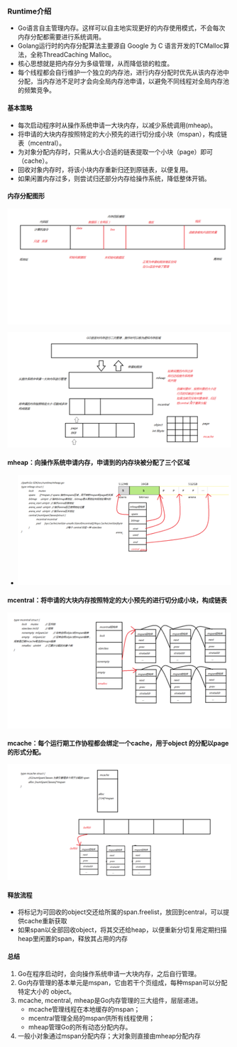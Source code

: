 ### Runtime介绍

+ Go语言自主管理内存。这样可以自主地实现更好的内存使用模式，不会每次内存分配都需要进行系统调用。
+ Golang运行时的内存分配算法主要源自 Google 为 C 语言开发的TCMalloc算法，全称ThreadCaching Malloc。
+ 核心思想就是把内存分为多级管理，从而降低锁的粒度。
+ 每个线程都会自行维护一个独立的内存池，进行内存分配时优先从该内存池中分配，当内存池不足时才会向全局内存池申请，以避免不同线程对全局内存池的频繁竞争。

#### 基本策略

+ 每次启动程序时从操作系统申请一大块内存，以减少系统调用(mheap)。
+ 将申请的大块内存按照特定的大小预先的进行切分成小块（mspan），构成链表（mcentral）。
+ 为对象分配内存时，只需从大小合适的链表提取一个小块（page）即可（cache）。
+ 回收对象内存时，将该小块内存重新归还到原链表，以便复用。
+ 如果闲置内存过多，则尝试归还部分内存给操作系统，降低整体开销。

#### 内存分配图形

![03内存四区模型](./img/03内存四区模型.png)

![04go运行时内存管理](./img/04go运行时内存管理.png)



#### mheap：向操作系统申请内存，申请到的内存块被分配了三个区域

+ ![02mheap结构体模型](./img/02mheap结构体模型.png)

#### mcentral：将申请的大块内存按照特定的大小预先的进行切分成小块，构成链表

![03mcentral结构体模型](./img/03mcentral结构体模型.png)

#### mcache：每个运行期工作协程都会绑定一个cache，用于object 的分配以page的形式分配。

![04mcache](./img/04mcache.png)

#### 释放流程

+ 将标记为可回收的object交还给所属的span.freelist，放回到central，可以提供cache重新获取
+ 如果span以全部回收object，将其交还给heap，以便重新分切复用定期扫描heap里闲置的span，释放其占用的内存

#### 总结

1. Go在程序启动时，会向操作系统申请一大块内存，之后自行管理。
2. Go内存管理的基本单元是mspan，它由若干个页组成，每种mspan可以分配特定大小的
   object。
3. mcache, mcentral, mheap是Go内存管理的三大组件，层层递进。
   + mcache管理线程在本地缓存的mspan；
   + mcentral管理全局的mspan供所有线程使用；
   + mheap管理Go的所有动态分配内存。
4. 一般小对象通过mspan分配内存；大对象则直接由mheap分配内存





